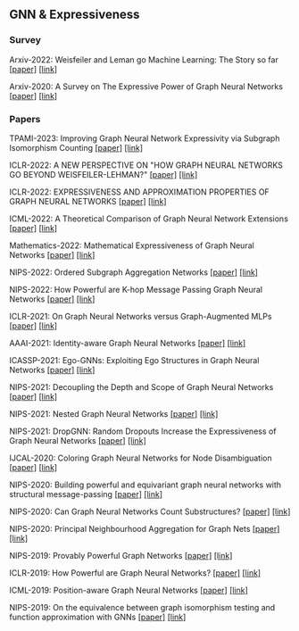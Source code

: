 ## GNN & Expressiveness


### Survey

Arxiv-2022: Weisfeiler and Leman go Machine Learning: The Story so far [[paper]](./papers/2112.09992.pdf) [[link]](https://arxiv.org/abs/2112.09992)


Arxiv-2020: A Survey on The Expressive Power of Graph Neural Networks [[paper]](./papers/2003.04078.pdf) [[link]](https://arxiv.org/abs/2003.04078)


### Papers


TPAMI-2023: Improving Graph Neural Network Expressivity via Subgraph Isomorphism Counting [[paper]](./papers/2006.09252.pdf) [[link]](https://www.computer.org/csdl/journal/tp/2023/01/09721082/1BfU4VBkj8Q)


ICLR-2022: A NEW PERSPECTIVE ON "HOW GRAPH NEURAL NETWORKS GO BEYOND WEISFEILER-LEHMAN?" [[paper]](./papers/4320_a_new_perspective_on_how_graph.pdf) [[link]](https://iclr.cc/virtual/2022/oral/6437)


ICLR-2022: EXPRESSIVENESS AND APPROXIMATION PROPERTIES OF GRAPH NEURAL NETWORKS [[paper]](./papers/2877_expressiveness_and_approximati.pdf) [[link]](https://arxiv.org/abs/2204.04661)


ICML-2022: A Theoretical Comparison of Graph Neural Network Extensions [[paper]](./papers/papp22a.pdf) [[link]](https://arxiv.org/abs/2201.12884)


Mathematics-2022: Mathematical Expressiveness of Graph Neural Networks [[paper]](./papers/mathematics-10-04770.pdf) [[link]](https://www.mdpi.com/2227-7390/10/24/4770)


NIPS-2022: Ordered Subgraph Aggregation Networks [[paper]](./papers/2206.11168.pdf) [[link]](https://arxiv.org/abs/2206.11168)


NIPS-2022: How Powerful are K-hop Message Passing Graph Neural Networks [[paper]](./papers/2205.13328.pdf) [[link]](https://arxiv.org/abs/2205.13328)


ICLR-2021: On Graph Neural Networks versus Graph-Augmented MLPs [[paper]](./papers/2010.15116.pdf) [[link]](https://arxiv.org/abs/2010.15116)


AAAI-2021: Identity-aware Graph Neural Networks [[paper]](./papers/2101.10320.pdf) [[link]](https://arxiv.org/abs/2101.10320)


ICASSP-2021: Ego-GNNs: Exploiting Ego Structures in Graph Neural Networks [[paper]](./papers/2107.10957.pdf) [[link]](https://arxiv.org/abs/2107.10957)


NIPS-2021: Decoupling the Depth and Scope of Graph Neural Networks [[paper]](./papers/2201.07858.pdf) [[link]](https://arxiv.org/abs/2201.07858)


NIPS-2021: Nested Graph Neural Networks [[paper]](./papers/2110.13197.pdf) [[link]](https://arxiv.org/abs/2110.13197)


NIPS-2021: DropGNN: Random Dropouts Increase the Expressiveness of Graph Neural Networks [[paper]](./papers/2111.06283.pdf) [[link]](https://arxiv.org/abs/2111.06283)


IJCAL-2020: Coloring Graph Neural Networks for Node Disambiguation [[paper]](./papers/0294.pdf) [[link]](https://arxiv.org/abs/1912.06058)


NIPS-2020: Building powerful and equivariant graph neural networks with structural message-passing [[paper]](./papers/2006.15107.pdf) [[link]](https://arxiv.org/abs/2006.15107)


NIPS-2020: Can Graph Neural Networks Count Substructures? [[paper]](./papers/2002.04025.pdf) [[link]](https://arxiv.org/abs/2002.04025)


NIPS-2020: Principal Neighbourhood Aggregation for Graph Nets [[paper]](./papers/2004.05718.pdf) [[link]](https://arxiv.org/abs/2004.05718)


NIPS-2019: Provably Powerful Graph Networks [[paper]](./papers/1905.11136.pdf) [[link]](https://arxiv.org/abs/1905.11136)


ICLR-2019: How Powerful are Graph Neural Networks? [[paper]](./papers/1810.00826.pdf) [[link]](https://arxiv.org/abs/1810.00826)


ICML-2019: Position-aware Graph Neural Networks [[paper]](./papers/1906.04817.pdf) [[link]](https://arxiv.org/abs/1906.04817)


NIPS-2019: On the equivalence between graph isomorphism testing and function approximation with GNNs [[paper]](./papers/NeurIPS-2019-on-the-equivalence-between-graph-isomorphism-testing-and-function-approximation-with-gnns-Paper.pdf) [[link]](https://arxiv.org/abs/1905.12560)